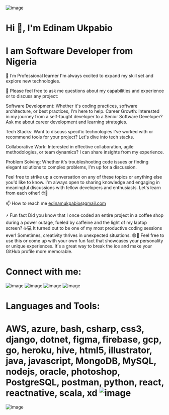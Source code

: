 ![image](https://github.com/Edinam-Ukpabio/Edinam-Ukpabio/assets/91130565/b9c27a57-8842-4f13-b6cc-a4af24c08f0a)

# Hi 👋, I'm Edinam Ukpabio
# I am Software Developer from Nigeria

🌱 I’m Professional learner I'm always excited to expand my skill set and explore new technologies.

💬 Please feel free to ask me questions about my capabilities and experience or to discuss any project:

Software Development: Whether it's coding practices, software architecture, or best practices, I'm here to help. Career Growth: Interested in my journey from a self-taught developer to a Senior Software Developer? Ask me about career development and learning strategies.

Tech Stacks: Want to discuss specific technologies I've worked with or recommend tools for your project? Let's dive into tech stacks.

Collaborative Work: Interested in effective collaboration, agile methodologies, or team dynamics? I can share insights from my experience.

Problem Solving: Whether it's troubleshooting code issues or finding elegant solutions to complex problems, I'm up for a discussion.

Feel free to strike up a conversation on any of these topics or anything else you'd like to know. I'm always open to sharing knowledge and engaging in meaningful discussions with fellow developers and enthusiasts. Let's learn from each other! 🤓🚀

📫 How to reach me edinamukpabio@gmail.com

⚡ Fun fact Did you know that I once coded an entire project in a coffee shop during a power outage, fueled by caffeine and the light of my laptop screen? ☕💻 It turned out to be one of my most productive coding sessions ever! Sometimes, creativity thrives in unexpected situations. 😄🚀 Feel free to use this or come up with your own fun fact that showcases your personality or unique experiences. It's a great way to break the ice and make your GitHub profile more memorable.

# Connect with me:

![image](https://github.com/Edinam-Ukpabio/Edinam-Ukpabio/assets/91130565/9104e328-2d42-4b98-b693-8f3b95614f1f)    ![image](https://github.com/Edinam-Ukpabio/Edinam-Ukpabio/assets/91130565/6fbb03df-0652-4ea3-99af-e7d173150a88)    ![image](https://github.com/Edinam-Ukpabio/Edinam-Ukpabio/assets/91130565/22ef40cd-bbfb-4fd2-868f-51cd956a6df4)    ![image](https://github.com/Edinam-Ukpabio/Edinam-Ukpabio/assets/91130565/d835abc2-bb40-43bb-a095-8153aa4e83a5)


# Languages and Tools:
# AWS, azure, bash, csharp, css3, django, dotnet, figma, firebase, gcp, go, heroku, hive, html5, illustrator, java, javascript, MongoDB, MySQL, nodejs, oracle, photoshop, PostgreSQL, postman, python, react, reactnative, scala, xd      ![image](https://github.com/Edinam-Ukpabio/Edinam-Ukpabio/assets/91130565/fb91220b-42f6-46c5-b873-fd17fde21e1f) 



![image](https://github.com/Edinam-Ukpabio/Edinam-Ukpabio/assets/91130565/a918e53f-e129-40ae-8d46-89a0e83216fa)












